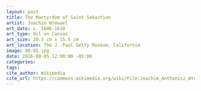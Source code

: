 ```yaml
---
layout: post
title: The Martyrdom of Saint Sebastian
artist: Joachim Wtewael
art_date: c. 1606-1610
art_type: Oil on Canvas
art_size: 20.3 cm x 15.5 cm
art_location: The J. Paul Getty Museum, California
image: 08-05.jpg
date: 2016-08-05 12:00:00 -05:00
categories:
tags:
cite_author: Wikipedia
cite_url: https://commons.wikimedia.org/wiki/File:Joachim_Anthonisz_Wtewael_-_The_Martyrdom_of_Saint_Sebastian_-_Google_Art_Project.jpg
---
```

